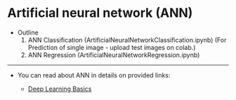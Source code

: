 # Artificial neural network (ANN)

- Outline
  1. ANN Classification (ArtificialNeuralNetworkClassification.ipynb) (For Prediction of single image - upload test images on colab.)
  2. ANN Regression (ArtificialNeuralNetworkRegression.ipynb)

---

- You can read about ANN in details on provided links:

  - [Deep Learning Basics](https://github.com/xscotophilic/ML-Deep-Learning-Basics)
